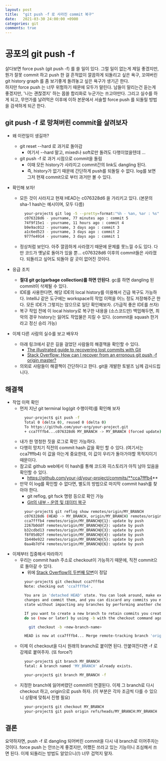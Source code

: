 ```yaml
---
layout: post
title:  "git push -f 로 사라진 commit 복구"
date:   2021-03-30 24:00:00 +0900
categories: git
comments: true
---
```


# 공포의 git push -f
살다보면 force push (git push -f) 를 쓸 일이 있다. 그럴 일이 없는게 제일 좋겠지만, 뭔가 잘못 commit 하고 push 한 걸 흔적없이 깔끔하게 되돌리고 싶은 욕구, 꼬여버린 git history graph 를 좀 보기좋게 돌려놓고 싶은 욕구가 생기곤 한다.  
하지만 force push 는 너무 위험하기 때문에 모두가 말린다. 남들이 말리는건 듣는게 좋겠지만, '나는 괜찮겠지' 하는 몹쓸 합리화로 누군가는 쓰고야만다. 그리고 실수를 하게 되고, 무언가를 날려먹은 이후에 이하 본문에서 서술할 force push 를 되돌릴 방법을 검색하게 되곤 한다.  

## git push -f 로 망쳐버린 commit을 살려보자
* 왜 이런일이 생길까?
  - git reset --hard 로 과거로 돌아감
    - 여기서 --hard 말고, mixed나 soft로만 돌려도 다행이었을텐데 ...
  - git push -f 로 과거 시점으로 commit을 돌림 
    - 이때 모든 history가 사라지고 commit간의 link도 dangling 된다.
    - 즉, history가 없기 때문에 간단하게 push를 되돌릴 수 없다. log를 보면 그저 현재 commit으로 부터 과거만 볼 수 있다.
* 확인해 보자!
  - 모든 것이 사라지고 현재 HEAD는 c076328d6 을 가리키고 있다. (본문의 sha-1 hash는 예시이며, 모두 다름)
    ``` bash
      your-project$ git log -5 --pretty=format:"%h - %an, %ar : %s"
      c076328d6 - yourname, 77 minutes ago : commit 5
      74f9f15e1 - yourname, 11 hours ago : commit 4
      b9e9ac012 - yourname, 3 days ago : commit 3
      a1c6ed523 - yourname, 3 days ago : commit 2
      977fe4914 - yourname, 3 days ago : commit 1
    ```
  - 정상처럼 보인다. 아주 깔끔하게 사라졌기 때문에 문제를 못느낄 수도 있다. 다만 코드가 옛날로 돌아가 있을 뿐... c076328d6 이후의 commit들은 사라졌다. 되돌리고 싶어도 되돌아 갈 곳이 없어진 것이다.

* 응급 조치
  - **절대 git gc(garbage collection)를 하면 안된다**. gc를 하면 dangling 된 commit이 삭제될 수 있다.
  - IDE를 사용한다면, 해당 IDE의 local history를 이용해서 긴급 복구도 가능하다. IntelliJ 같은 도구에는 workspace의 작업 이력을 어느 정도 저장해주곤 한다. 모든 IDE가 그렇지는 않으므로 일단 확인해보자. (가급적 좋은 IDE를 쓰자)
  - 복구 작업 전에 이 local history로 복구한 내용을 (소스코드만) 백업해두면, 최악의 경우 history는 잃어도 작업물은 지킬 수 있다. (commit을 squash 한거라고 정신 승리 가능)

* 이제 다른 사람의 실수를 보고 배우자
  - 아래 링크에서 같은 길을 걸었던 사람들의 해결책을 확인할 수 있다.
    - [The illustrated guide to recovering lost commits with Git](http://www.programblings.com/2008/06/07/the-illustrated-guide-to-recovering-lost-commits-with-git/)
    - [Stack Overflow: How can I recover from an erronous git push -f origin master?](https://stackoverflow.com/questions/3973994/how-can-i-recover-from-an-erronous-git-push-f-origin-master)
  - 의외로 사람들이 해결책이 간단하다고 한다. git을 개발한 토발즈 님께 감사드립니다.

## 해결책
* 작업 이력 확인
  - 먼저 지난 git terminal log(git 수행이력)를 확인해 보자
    ``` bash
      your-project$ git push -f
      Total 0 (delta 0), reused 0 (delta 0)
      To https://github.com/your-org/your-project.git
      + cca7fffb4...c076328d6 MY_BRANCH -> MY_BRANCH (forced update)
    ```
  - 내가 한 멍청한 짓을 로그로 확인 가능하다. 
  - 다행히 망치기 직전의 commit hash 값을 확인 할 수 있다. (여기서는 cca7fffb4) 이 값을 아는게 중요한데, 이 값이 우리가 돌아가야할 목적지이기 때문이다.
  - 참고로 github web에서 이 hash를 통해 코드와 히스토리가 아직 남아 있음을 확인할 수 있다.
    - https://github.com/your-id/your-project/commits/**cca7fffb4**
  - 만약 이 log를 확인할 수 없다면, 별도의 방법으로 마지막 commit hash를 찾아야 한다.
    - git reflog, git fsck 명령 등으로 확인 가능
    - [Git의 내부 - 운영 및 데이터 복구](https://git-scm.com/book/ko/v2/Git%EC%9D%98-%EB%82%B4%EB%B6%80-%EC%9A%B4%EC%98%81-%EB%B0%8F-%EB%8D%B0%EC%9D%B4%ED%84%B0-%EB%B3%B5%EA%B5%AC)
    ``` bash
      your-project$ git reflog show remotes/origin/MY_BRANCH
      c076328d6 (HEAD -> MY_BRANCH, origin/MY_BRANCH) remotes/origin/MY_BRANCH@{0}: update by push
      cca7fffb4 remotes/origin/MY_BRANCH@{1}: update by push
      2267b0ddf remotes/origin/MY_BRANCH@{2}: update by push
      b32cdbd13 remotes/origin/MY_BRANCH@{3}: update by push
      f8f05d02f remotes/origin/MY_BRANCH@{4}: update by push
      1b440e922 remotes/origin/MY_BRANCH@{5}: update by push
      0aa4b7df4 remotes/origin/MY_BRANCH@{6}: update by push
    ```
* 이제부터 집중해서 따라하기
  - 우리는 commit hash 주소로 checkout이 가능하기 때문에, 직전 commit으로 돌아갈 수 있다.
    - 위에 [Stack Overflow의 두번째 답변](https://stackoverflow.com/a/24373376/8350542)이 정답
    ``` bash
      your-project$ git checkout cca7fffb4
      Note: checking out 'cca7fffb4'.

      You are in 'detached HEAD' state. You can look around, make experimental
      changes and commit them, and you can discard any commits you make in this
      state without impacting any branches by performing another checkout.

      If you want to create a new branch to retain commits you create, you may
      do so (now or later) by using -b with the checkout command again. Example:

        git checkout -b <new-branch-name>

      HEAD is now at cca7fffb4... Merge remote-tracking branch 'origin/master' into MY_BRANCH
    ```
  - 이제 이 checkout을 다시 원래의 branch로 붙이면 된다. 안붙여진다면 -f 로 강제로 붙여주자. (또 force?)
    ``` bash
      your-project$ git branch MY_BRANCH
      fatal: A branch named 'MY_BRANCH' already exists.

      your-project$ git branch MY_BRANCH -f
    ```
  - 지정한 branch에 잃어버렸던 commit이 연결된다. 이제 그 branch로 다시 checkout 하고, origin으로 push 하자.
  (이 부분은 각자 조금씩 다를 수 있으니 상황에 맞춰서 진행 필요)
    ``` bash
      your-project$ git checkout MY_BRANCH
      your-project$ git push origin refs/heads/MY_BRANCH:MY_BRANCH
    ```

## 결론
요약하자면, push -f 로 dangling 되어버린 commit을 다시 내 branch로 이어주자는 것이다.
force push 는 안쓰는게 좋겠지만, 어쨌든 쓰라고 있는 기능이니 조심해서 쓰면 된다. 이제 되돌리는 방법도 알았으니(!) 너무 겁먹지 말자.
